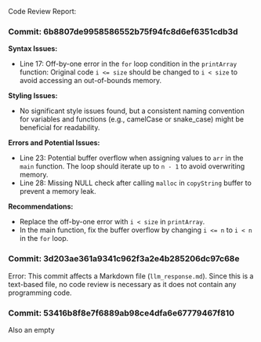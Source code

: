 Code Review Report:

### Commit: 6b8807de9958586552b75f94fc8d6ef6351cdb3d

**Syntax Issues:**
- Line 17: Off-by-one error in the `for` loop condition in the `printArray` function: Original code `i <= size` should be changed to `i < size` to avoid accessing an out-of-bounds memory.

**Styling Issues:**
- No significant style issues found, but a consistent naming convention for variables and functions (e.g., camelCase or snake_case) might be beneficial for readability.

**Errors and Potential Issues:**
- Line 23: Potential buffer overflow when assigning values to `arr` in the `main` function. The loop should iterate up to `n - 1` to avoid overwriting memory.
- Line 28: Missing NULL check after calling `malloc` in `copyString` buffer to prevent a memory leak.

**Recommendations:**
- Replace the off-by-one error with `i < size` in `printArray`.
- In the main function, fix the buffer overflow by changing `i <= n` to `i < n` in the `for` loop.

### Commit: 3d203ae361a9341c962f3a2e4b285206dc97c68e

Error: This commit affects a Markdown file (`llm_response.md`). Since this is a text-based file, no code review is necessary as it does not contain any programming code.

### Commit: 53416b8f8e7f6889ab98ce4dfa6e67779467f810

Also an empty